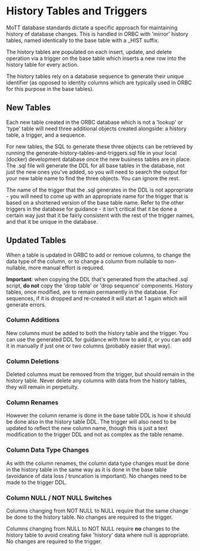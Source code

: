 # History Tables and Triggers
MoTT database standards dictate a specific approach for maintaining history of database changes. This is handled in ORBC with 'mirror' history tables, named identically to the base table with a _HIST suffix.

The history tables are populated on each insert, update, and delete operation via a trigger on the base table which inserts a new row into the history table for every action.

The history tables rely on a database sequence to generate their unique identifier (as opposed to identity columns which are typically used in ORBC for this purpose in the base tables).

## New Tables
Each new table created in the ORBC database which is not a 'lookup' or 'type' table will need three additional objects created alongside: a history table, a trigger, and a sequence.

For new tables, the SQL to generate these three objects can be retrieved by running the generate-history-tables-and-triggers.sql file in your local (docker) development database once the new business tables are in place. The .sql file will generate the DDL for all base tables in the database, not just the new ones you've added, so you will need to search the output for your new table name to find the three objects. You can ignore the rest.

The name of the trigger that the .sql generates in the DDL is not appropriate - you will need to come up with an appropriate name for the trigger that is based on a shortened version of the base table name. Refer to the other triggers in the database for guidance - it isn't critical that it be done a certain way just that it be fairly consistent with the rest of the trigger names, and that it be unique in the database.

## Updated Tables
When a table is updated in ORBC to add or remove columns, to change the data type of the column, or to change a column from nullable to non-nullable, more manual effort is required.

__Important__: when copying the DDL that's generated from the attached .sql script, __do not__ copy the 'drop table' or 'drop sequence' components. History tables, once modified, are to remain permanently in the database. For sequences, if it is dropped and re-created it will start at 1 again which will generate errors.

### Column Additions
New columns must be added to both the history table and the trigger. You can use the generated DDL for guidance with how to add it, or you can add it in manually if just one or two columns (probably easier that way).

### Column Deletions
Deleted columns must be removed from the trigger, but should remain in the history table. Never delete any columns with data from the history tables, they will remain in perpetuity.

### Column Renames
However the column rename is done in the base table DDL is how it should be done also in the history table DDL. The trigger will also need to be updated to reflect the new column name, though this is just a text modification to the trigger DDL and not as complex as the table rename.

### Column Data Type Changes
As with the column renames, the column data type changes must be done in the history table in the same way as it is done in the base table (avoidance of data loss / truncation is important). No changes need to be made to the trigger DDL.

### Column NULL / NOT NULL Switches
Columns changing from NOT NULL to NULL require that the same change be done to the history table. No changes are required to the trigger.

Columns changing from NULL to NOT NULL require __no__ changes to the history table to avoid creating fake 'history' data where null is appropriate. No changes are required to the trigger.